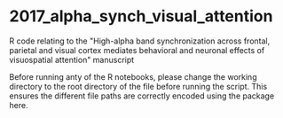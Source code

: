 # 2017_alpha_synch_visual_attention

R code relating to the "High-alpha band synchronization across frontal, parietal and visual cortex mediates behavioral and neuronal effects of visuospatial attention" manuscript


Before running anty of the R notebooks, please change the working directory to the root directory of the file before running the script. This ensures the different file paths are correctly encoded using the package here.